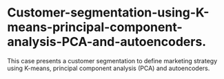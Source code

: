 # Customer-segmentation-using-K-means-principal-component-analysis-PCA-and-autoencoders.
This case presents a customer segmentation to define marketing strategy using K-means, principal component analysis (PCA) and autoencoders.
